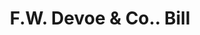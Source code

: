 ---
doi: 10.7916/D8NS261J
date_other: '1870'
date_other_textual: 1870-1879
form: printed ephemera
genre:
- Invoices
name:
- F.W. Devoe & Co.
object_in_context_url: https://biggert.cul.columbia.edu/items/view/ave_biggert_00989
subject_hierarchical_geographic:
- New York, New York, United States
subject_name:
- F.W. Devoe & Co.
title: F.W. Devoe & Co.. Bill
sort_title: F.W. Devoe & Co.. Bill
call_number: ave_biggert_00989
coordinates:
- 40.71277777777778,-74.00583333333333
pid: ave_biggert_00989
identifiers: ave_biggert_00989
permalink: /biggert/ave_biggert_00989/
layout: iiif-image-page
---